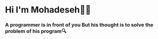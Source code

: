 <h1>Hi I'm Mohadeseh👋😁</h1>
<h3>A programmer is in front of you
 But his thought is to solve the problem of his program🔍</h3>
